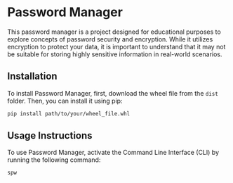 # Password Manager

This password manager is a project designed for educational purposes to explore concepts of password security and encryption. While it utilizes encryption to protect your data, it is important to understand that it may not be suitable for storing highly sensitive information in real-world scenarios.

## Installation

To install Password Manager, first, download the wheel file from the `dist` folder. Then, you can install it using pip:

```bash
pip install path/to/your/wheel_file.whl
```

## Usage Instructions

To use Password Manager, activate the Command Line Interface (CLI) by running the following command:

```bash
spw
```
